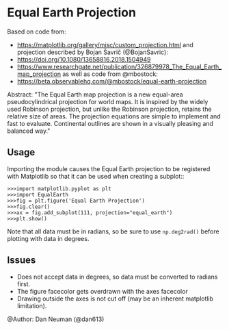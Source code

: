 Equal Earth Projection
======================

Based on code from:
* https://matplotlib.org/gallery/misc/custom_projection.html
and projection described by Bojan Šavrič (@BojanSavric):
* https://doi.org/10.1080/13658816.2018.1504949
* https://www.researchgate.net/publication/326879978_The_Equal_Earth_map_projection
as well as code from @mbostock:
* https://beta.observablehq.com/@mbostock/equal-earth-projection

Abstract:
    "The Equal Earth map projection is a new equal-area pseudocylindrical
     projection for world maps. It is inspired by the widely used Robinson
     projection, but unlike the Robinson projection, retains the relative size
     of areas. The projection equations are simple to implement and fast to
     evaluate. Continental outlines are shown in a visually pleasing and
     balanced way."

Usage
-----
Importing the module causes the Equal Earth projection to be registered with
Matplotlib so that it can be used when creating a subplot::

    >>>import matplotlib.pyplot as plt
    >>>import EqualEarth
    >>>fig = plt.figure('Equal Earth Projection')
    >>>fig.clear()
    >>>ax = fig.add_subplot(111, projection="equal_earth")
    >>>plt.show()

Note that all data must be in radians, so be sure to use ``np.deg2rad()``
before plotting with data in degrees.

Issues
------
* Does not accept data in degrees, so data must be converted to radians first.
* The figure facecolor gets overdrawn with the axes facecolor
* Drawing outside the axes is not cut off (may be an inherent matplotlib
  limitation).

@Author: Dan Neuman (@dan613)

